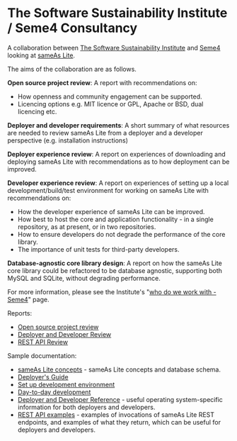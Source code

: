 The Software Sustainability Institute / Seme4 Consultancy
=========================================================

A collaboration between [The Software Sustainability Institute](http://www.software.ac.uk) and [Seme4](http://www.seme4.com) looking at [sameAs Lite](https://github.com/seme4/sameas-lite).

The aims of the collaboration are as follows.

**Open source project review**: A report with recommendations on:

* How openness and community engagement can be supported.
* Licencing options e.g. MIT licence or GPL, Apache or BSD, dual licencing etc.

**Deployer and developer requirements**: A short summary of what resources are needed to review sameAs Lite from a deployer and a developer perspective (e.g. installation instructions)

**Deployer experience review**: A report on experiences of downloading and deploying sameAs Lite with recommendations as to how deployment can be improved.

**Developer experience review**: A report on experiences of setting up a local development/build/test environment for working on sameAs Lite with recommendations on:

* How the developer experience of sameAs Lite can be improved.
* How best to host the core and application functionality - in a single repository, as at present, or in two repositories.
* How to ensure developers do not degrade the performance of the core library.
* The importance of unit tests for third-party developers.

**Database-agnostic core library design**: A report on how the sameAs Lite core library could be refactored to be database agnostic, supporting both MySQL and SQLite, without degrading performance.

For more information, please see the Institute's "[who do we work with - Seme4](http://www.software.ac.uk/who-do-we-work/seme4)" page.

Reports:

* [Open source project review](./open-source/OpenSourceProjectReview.md)
* [Deployer and Developer Review](./DeployerDeveloperReview.md)
* [REST API Review](./RESTAPIReview.md)

Sample documentation:

* [sameAs Lite concepts](./Concepts.md) - sameAs Lite concepts and database schema.
* [Deployer's Guide](./DeployersGuide.md)
* [Set up development environment](SetupDevelopment.md)
* [Day-to-day development](./DayToDayDevelopment.md)
* [Deployer and Developer Reference](./Reference.md) - useful operating system-specific information for both deployers and developers.
* [REST API examples](./RESTAPIExamples.md) - examples of invocations of sameAs Lite REST endpoints, and examples of what they return, which can be useful for deployers and developers.

